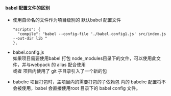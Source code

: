 #### babel 配置文件的区别
- 使用自命名的文件作为项目级别的 默认babel 配置文件     
  ```
  "scripts": {
    "compile": "babel --config-file './babel.config1.js' src/index.js --out-dir lib "
  },
  ```

- babel.config.js   
  如果项目需要使用babel 打包 node_modules目录下的文件，可以使用此文件，并与webpack 的 alias 配合使用  
  或者 项目内使用了 git 子目录引入了一个新的包



- babelrc
  项目打包时，主项目内的需要打包的子依赖包 内的 babelrc 配置将不会被使用，babel 会直接使用root 目录下的 babel config 文件。